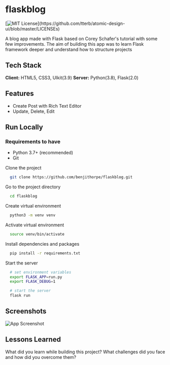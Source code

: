 # flaskblog
[![MIT License](https://img.shields.io/apm/l/atomic-design-ui.svg?)](https://github.com/tterb/atomic-design-ui/blob/master/LICENSEs)

A blog app made with Flask based on Corey Schafer's tutorial with some few improvements.
The aim of building this app was to learn Flask framework deeper and understand how to structure projects

## Tech Stack
**Client:** HTML5, CSS3, UIkit(3.9)
**Server:** Python(3.8), Flask(2.0)

## Features
- Create Post with Rich Text Editor
- Update, Delete, Edit

## Run Locally

### Requirements to have
- Python 3.7+ (recommended)
- Git

Clone the project
```bash
  git clone https://github.com/benjithorpe/flaskblog.git
```

Go to the project directory
```bash
  cd flaskblog
```

Create virtual environment
```bash
  python3 -m venv venv
```

Activate virtual environment
```bash
  source venv/bin/activate
```

Install dependencies and packages

```bash
  pip install -r requirements.txt
```

Start the server
```bash
  # set environment variables
  export FLASK_APP=run.py
  export FLASK_DEBUG=1

  # start the server
  flask run
```

## Screenshots
![App Screenshot](https://via.placeholder.com/468x300?text=App+Screenshot+Here)


## Lessons Learned
What did you learn while building this project? What challenges did you face and how did you overcome them?
